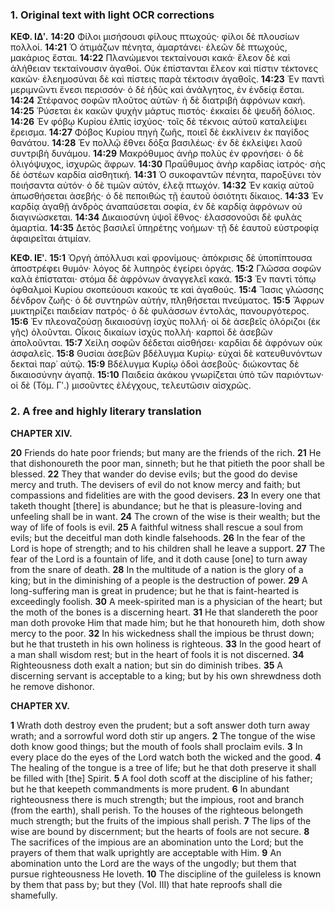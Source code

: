 ### 1. Original text with light OCR corrections

**ΚΕΦ. ΙΔʹ.**
**14:20** Φίλοι μισήσουσι φίλους πτωχούς· φίλοι δὲ πλουσίων πολλοί.
**14:21** Ὁ ἀτιμάζων πένητα, ἁμαρτάνει· ἐλεῶν δὲ πτωχούς, μακάριος ἔσται.
**14:22** Πλανώμενοι τεκταίνουσι κακά· ἔλεον δὲ καὶ ἀλήθειαν τεκταίνουσιν ἀγαθοί. Οὐκ ἐπίστανται ἔλεον καὶ πίστιν τέκτονες κακῶν· ἐλεημοσύναι δὲ καὶ πίστεις παρὰ τέκτοσιν ἀγαθοῖς.
**14:23** Ἐν παντὶ μεριμνῶντι ἔνεσι περισσόν· ὁ δὲ ἡδὺς καὶ ἀνάλγητος, ἐν ἐνδείᾳ ἔσται.
**14:24** Στέφανος σοφῶν πλοῦτος αὐτῶν· ἡ δὲ διατριβὴ ἀφρόνων κακή.
**14:25** Ῥύσεται ἐκ κακῶν ψυχὴν μάρτυς πιστός· ἐκκαίει δὲ ψευδῆ δόλιος.
**14:26** Ἐν φόβῳ Κυρίου ἐλπὶς ἰσχύος· τοῖς δὲ τέκνοις αὐτοῦ καταλείψει ἔρεισμα.
**14:27** Φόβος Κυρίου πηγὴ ζωῆς, ποιεῖ δὲ ἐκκλίνειν ἐκ παγίδος θανάτου.
**14:28** Ἐν πολλῷ ἔθνει δόξα βασιλέως· ἐν δὲ ἐκλείψει λαοῦ συντριβὴ δυνάμου.
**14:29** Μακρόθυμος ἀνὴρ πολὺς ἐν φρονήσει· ὁ δὲ ὀλιγόψυχος, ἰσχυρῶς ἄφρων.
**14:30** Πραΰθυμος ἀνὴρ καρδίας ἰατρός· σὴς δὲ ὀστέων καρδία αἰσθητική.
**14:31** Ὁ συκοφαντῶν πένητα, παροξύνει τὸν ποιήσαντα αὐτόν· ὁ δὲ τιμῶν αὐτόν, ἐλεᾷ πτωχόν.
**14:32** Ἐν κακίᾳ αὐτοῦ ἀπωσθήσεται ἀσεβής· ὁ δὲ πεποιθὼς τῇ ἑαυτοῦ ὁσιότητι δίκαιος.
**14:33** Ἐν καρδίᾳ ἀγαθῇ ἀνδρὸς ἀναπαύσεται σοφία, ἐν δὲ καρδίᾳ ἀφρόνων οὐ διαγινώσκεται.
**14:34** Δικαιοσύνη ὑψοῖ ἔθνος· ἐλασσονοῦσι δὲ φυλὰς ἁμαρτία.
**14:35** Δετὸς βασιλεῖ ὑπηρέτης νοήμων· τῇ δὲ ἑαυτοῦ εὐστροφίᾳ ἀφαιρεῖται ἀτιμίαν.

**ΚΕΦ. ΙΕʹ.**
**15:1** Ὁργὴ ἀπόλλυσι καὶ φρονίμους· ἀπόκρισις δὲ ὑποπίπτουσα ἀποστρέφει θυμόν· λόγος δὲ λυπηρὸς ἐγείρει ὀργάς.
**15:2** Γλῶσσα σοφῶν καλὰ ἐπίσταται· στόμα δὲ ἀφρόνων ἀναγγελεῖ κακά.
**15:3** Ἐν παντὶ τόπῳ ὀφθαλμοὶ Κυρίου σκοπεύουσι κακούς τε καὶ ἀγαθούς.
**15:4** Ἴασις γλώσσης δένδρον ζωῆς· ὁ δὲ συντηρῶν αὐτήν, πληθήσεται πνεύματος.
**15:5** Ἄφρων μυκτηρίζει παιδείαν πατρός· ὁ δὲ φυλάσσων ἐντολάς, πανουργότερος.
**15:6** Ἐν πλεοναζούσῃ δικαιοσύνῃ ἰσχὺς πολλή· οἱ δὲ ἀσεβεῖς ὁλόριζοι (ἐκ γῆς) ὀλοῦνται. Οἶκοις δικαίων ἰσχὺς πολλή· καρποὶ δὲ ἀσεβῶν ἀπολοῦνται.
**15:7** Χείλη σοφῶν δέδεται αἰσθήσει· καρδίαι δὲ ἀφρόνων οὐκ ἀσφαλεῖς.
**15:8** Θυσίαι ἀσεβῶν βδέλυγμα Κυρίῳ· εὐχαὶ δὲ κατευθυνόντων δεκταὶ παρ᾿ αὐτῷ.
**15:9** Βδέλυγμα Κυρίῳ ὁδοὶ ἀσεβοῦς· διώκοντας δὲ δικαιοσύνην ἀγαπᾷ.
**15:10** Παιδεία ἀκάκου γνωρίζεται ὑπὸ τῶν παριόντων· οἱ δὲ (Τόμ. Γʹ.) μισοῦντες ἐλέγχους, τελευτῶσιν αἰσχρῶς.

### 2. A free and highly literary translation

**CHAPTER XIV.**

**20** Friends do hate poor friends; but many are the friends of the rich.
**21** He that dishonoureth the poor man, sinneth; but he that pitieth the poor shall be blessed.
**22** They that wander do devise evils; but the good do devise mercy and truth. The devisers of evil do not know mercy and faith; but compassions and fidelities are with the good devisers.
**23** In every one that taketh thought [there] is abundance; but he that is pleasure-loving and unfeeling shall be in want.
**24** The crown of the wise is their wealth; but the way of life of fools is evil.
**25** A faithful witness shall rescue a soul from evils; but the deceitful man doth kindle falsehoods.
**26** In the fear of the Lord is hope of strength; and to his children shall he leave a support.
**27** The fear of the Lord is a fountain of life, and it doth cause [one] to turn away from the snare of death.
**28** In the multitude of a nation is the glory of a king; but in the diminishing of a people is the destruction of power.
**29** A long-suffering man is great in prudence; but he that is faint-hearted is exceedingly foolish.
**30** A meek-spirited man is a physician of the heart; but the moth of the bones is a discerning heart.
**31** He that slandereth the poor man doth provoke Him that made him; but he that honoureth him, doth show mercy to the poor.
**32** In his wickedness shall the impious be thrust down; but he that trusteth in his own holiness is righteous.
**33** In the good heart of a man shall wisdom rest; but in the heart of fools it is not discerned.
**34** Righteousness doth exalt a nation; but sin do diminish tribes.
**35** A discerning servant is acceptable to a king; but by his own shrewdness doth he remove dishonor.

**CHAPTER XV.**

**1** Wrath doth destroy even the prudent; but a soft answer doth turn away wrath; and a sorrowful word doth stir up angers.
**2** The tongue of the wise doth know good things; but the mouth of fools shall proclaim evils.
**3** In every place do the eyes of the Lord watch both the wicked and the good.
**4** The healing of the tongue is a tree of life; but he that doth preserve it shall be filled with [the] Spirit.
**5** A fool doth scoff at the discipline of his father; but he that keepeth commandments is more prudent.
**6** In abundant righteousness there is much strength; but the impious, root and branch (from the earth), shall perish. To the houses of the righteous belongeth much strength; but the fruits of the impious shall perish.
**7** The lips of the wise are bound by discernment; but the hearts of fools are not secure.
**8** The sacrifices of the impious are an abomination unto the Lord; but the prayers of them that walk uprightly are acceptable with Him.
**9** An abomination unto the Lord are the ways of the ungodly; but them that pursue righteousness He loveth.
**10** The discipline of the guileless is known by them that pass by; but they (Vol. III) that hate reproofs shall die shamefully.